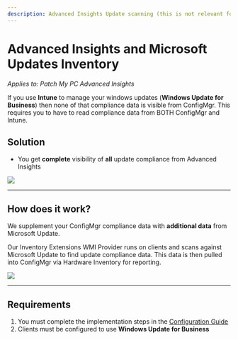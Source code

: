 ```yaml
---
description: Advanced Insights Update scanning (this is not relevant for Patch Insights)
---
```


# Advanced Insights and Microsoft Updates Inventory

_Applies to: Patch My PC Advanced Insights_

If you use **Intune** to manage your windows updates (**Windows Update for Business**) then none of that compliance data is visible from ConfigMgr. This requires you to have to read compliance data from BOTH ConfigMgr and Intune.

## Solution

* You get **complete** visibility of **all** update compliance from Advanced Insights

![](/_images/Microsoft-Updates-Page.png-"The-Microsoft-Updates-Dashboard" "")

***

## How does it work?

We supplement your ConfigMgr compliance data with **additional data** from Microsoft Update.

Our Inventory Extensions WMI Provider runs on clients and scans against Microsoft Update to find update compliance data. This data is then pulled into ConfigMgr via Hardware Inventory for reporting.

![](/_images/image-%281308%29.png-"" "")

***

## Requirements

1. You must complete the implementation steps in the [Configuration Guide](advanced-insights-inventory-extensions/)
2. Clients must be configured to use **Windows Update for Business**
